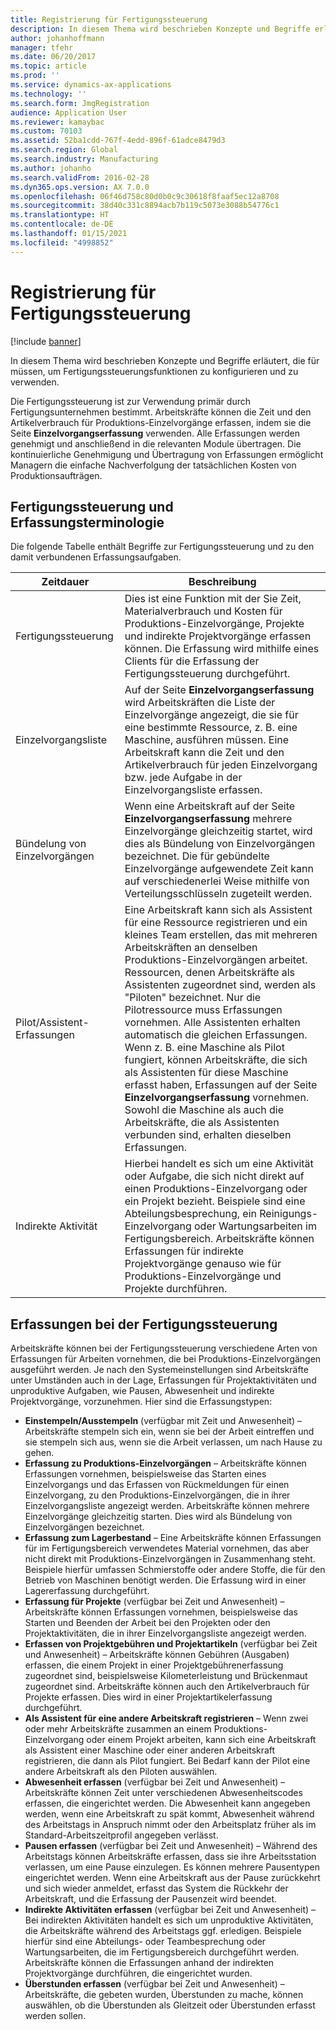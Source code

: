 ```yaml
---
title: Registrierung für Fertigungssteuerung
description: In diesem Thema wird beschrieben Konzepte und Begriffe erläutert, die für müssen, um Fertigungssteuerungsfunktionen zu konfigurieren und zu verwenden.
author: johanhoffmann
manager: tfehr
ms.date: 06/20/2017
ms.topic: article
ms.prod: ''
ms.service: dynamics-ax-applications
ms.technology: ''
ms.search.form: JmgRegistration
audience: Application User
ms.reviewer: kamaybac
ms.custom: 70103
ms.assetid: 52ba1cdd-767f-4edd-896f-61adce8479d3
ms.search.region: Global
ms.search.industry: Manufacturing
ms.author: johanho
ms.search.validFrom: 2016-02-28
ms.dyn365.ops.version: AX 7.0.0
ms.openlocfilehash: 06f46d758c80d0b0c9c30618f8faaf5ec12a8708
ms.sourcegitcommit: 38d40c331c8894acb7b119c5073e3088b54776c1
ms.translationtype: HT
ms.contentlocale: de-DE
ms.lasthandoff: 01/15/2021
ms.locfileid: "4998852"
---
```

# <a name="registration-for-manufacturing-execution"></a>Registrierung für Fertigungssteuerung

[!include [banner](../includes/banner.md)]

In diesem Thema wird beschrieben Konzepte und Begriffe erläutert, die für müssen, um Fertigungssteuerungsfunktionen zu konfigurieren und zu verwenden. 

Die Fertigungssteuerung ist zur Verwendung primär durch Fertigungsunternehmen bestimmt. Arbeitskräfte können die Zeit und den Artikelverbrauch für Produktions-Einzelvorgänge erfassen, indem sie die Seite **Einzelvorgangserfassung** verwenden. Alle Erfassungen werden genehmigt und anschließend in die relevanten Module übertragen. Die kontinuierliche Genehmigung und Übertragung von Erfassungen ermöglicht Managern die einfache Nachverfolgung der tatsächlichen Kosten von Produktionsaufträgen.

## <a name="manufacturing-execution-and-registration-terminology"></a>Fertigungssteuerung und Erfassungsterminologie
Die folgende Tabelle enthält Begriffe zur Fertigungssteuerung und zu den damit verbundenen Erfassungsaufgaben.

| Zeitdauer                          | Beschreibung                                                                                                                                                                                                                                                                                                                                                                                                                                                                                                                                                                                           |
|-------------------------------|-------------------------------------------------------------------------------------------------------------------------------------------------------------------------------------------------------------------------------------------------------------------------------------------------------------------------------------------------------------------------------------------------------------------------------------------------------------------------------------------------------------------------------------------------------------------------------------------------------|
| Fertigungssteuerung       | Dies ist eine Funktion mit der Sie Zeit, Materialverbrauch und Kosten für Produktions-Einzelvorgänge, Projekte und indirekte Projektvorgänge erfassen können. Die Erfassung wird mithilfe eines Clients für die Erfassung der Fertigungssteuerung durchgeführt.                                                                                                                                                                                                                                                                                                                                                                                                   |
| Einzelvorgangsliste                      | Auf der Seite **Einzelvorgangserfassung** wird Arbeitskräften die Liste der Einzelvorgänge angezeigt, die sie für eine bestimmte Ressource, z. B. eine Maschine, ausführen müssen. Eine Arbeitskraft kann die Zeit und den Artikelverbrauch für jeden Einzelvorgang bzw. jede Aufgabe in der Einzelvorgangsliste erfassen.                                                                                                                                                                                                                                                                                                                                                                           |
| Bündelung von Einzelvorgängen                  | Wenn eine Arbeitskraft auf der Seite **Einzelvorgangserfassung** mehrere Einzelvorgänge gleichzeitig startet, wird dies als Bündelung von Einzelvorgängen bezeichnet. Die für gebündelte Einzelvorgänge aufgewendete Zeit kann auf verschiedenerlei Weise mithilfe von Verteilungsschlüsseln zugeteilt werden.                                                                                                                                                                                                                                                                                                                                                         |
| Pilot/Assistent-Erfassungen | Eine Arbeitskraft kann sich als Assistent für eine Ressource registrieren und ein kleines Team erstellen, das mit mehreren Arbeitskräften an denselben Produktions-Einzelvorgängen arbeitet. Ressourcen, denen Arbeitskräfte als Assistenten zugeordnet sind, werden als "Piloten" bezeichnet. Nur die Pilotressource muss Erfassungen vornehmen. Alle Assistenten erhalten automatisch die gleichen Erfassungen. Wenn z. B. eine Maschine als Pilot fungiert, können Arbeitskräfte, die sich als Assistenten für diese Maschine erfasst haben, Erfassungen auf der Seite **Einzelvorgangserfassung** vornehmen. Sowohl die Maschine als auch die Arbeitskräfte, die als Assistenten verbunden sind, erhalten dieselben Erfassungen. |
| Indirekte Aktivität             | Hierbei handelt es sich um eine Aktivität oder Aufgabe, die sich nicht direkt auf einen Produktions-Einzelvorgang oder ein Projekt bezieht. Beispiele sind eine Abteilungsbesprechung, ein Reinigungs-Einzelvorgang oder Wartungsarbeiten im Fertigungsbereich. Arbeitskräfte können Erfassungen für indirekte Projektvorgänge genauso wie für Produktions-Einzelvorgänge und Projekte durchführen.                                                                                                                                                                                                                                                                                                |

## <a name="registrations-in-manufacturing-execution"></a>Erfassungen bei der Fertigungssteuerung
Arbeitskräfte können bei der Fertigungssteuerung verschiedene Arten von Erfassungen für Arbeiten vornehmen, die bei Produktions-Einzelvorgängen ausgeführt werden. Je nach den Systemeinstellungen sind Arbeitskräfte unter Umständen auch in der Lage, Erfassungen für Projektaktivitäten und unproduktive Aufgaben, wie Pausen, Abwesenheit und indirekte Projektvorgänge, vorzunehmen. Hier sind die Erfassungstypen:

-   **Einstempeln/Ausstempeln** (verfügbar mit Zeit und Anwesenheit) – Arbeitskräfte stempeln sich ein, wenn sie bei der Arbeit eintreffen und sie stempeln sich aus, wenn sie die Arbeit verlassen, um nach Hause zu gehen.
-   **Erfassung zu Produktions-Einzelvorgängen** – Arbeitskräfte können Erfassungen vornehmen, beispielsweise das Starten eines Einzelvorgangs und das Erfassen von Rückmeldungen für einen Einzelvorgang, zu den Produktions-Einzelvorgängen, die in ihrer Einzelvorgangsliste angezeigt werden. Arbeitskräfte können mehrere Einzelvorgänge gleichzeitig starten. Dies wird als Bündelung von Einzelvorgängen bezeichnet.
-   **Erfassung zum Lagerbestand** – Eine Arbeitskräfte können Erfassungen für im Fertigungsbereich verwendetes Material vornehmen, das aber nicht direkt mit Produktions-Einzelvorgängen in Zusammenhang steht. Beispiele hierfür umfassen Schmierstoffe oder andere Stoffe, die für den Betrieb von Maschinen benötigt werden. Die Erfassung wird in einer Lagererfassung durchgeführt.
-   **Erfassung für Projekte** (verfügbar bei Zeit und Anwesenheit) – Arbeitskräfte können Erfassungen vornehmen, beispielsweise das Starten und Beenden der Arbeit bei den Projekten oder den Projektaktivitäten, die in ihrer Einzelvorgangsliste angezeigt werden.
-   **Erfassen von Projektgebühren und Projektartikeln** (verfügbar bei Zeit und Anwesenheit) – Arbeitskräfte können Gebühren (Ausgaben) erfassen, die einem Projekt in einer Projektgebührenerfassung zugeordnet sind, beispielsweise Kilometerleistung und Brückenmaut zugeordnet sind. Arbeitskräfte können auch den Artikelverbrauch für Projekte erfassen. Dies wird in einer Projektartikelerfassung durchgeführt.
-   **Als Assistent für eine andere Arbeitskraft registrieren** – Wenn zwei oder mehr Arbeitskräfte zusammen an einem Produktions-Einzelvorgang oder einem Projekt arbeiten, kann sich eine Arbeitskraft als Assistent einer Maschine oder einer anderen Arbeitskraft registrieren, die dann als Pilot fungiert. Bei Bedarf kann der Pilot eine andere Arbeitskraft als den Piloten auswählen.
-   **Abwesenheit erfassen** (verfügbar bei Zeit und Anwesenheit) – Arbeitskräfte können Zeit unter verschiedenen Abwesenheitscodes erfassen, die eingerichtet werden. Die Abwesenheit kann angegeben werden, wenn eine Arbeitskraft zu spät kommt, Abwesenheit während des Arbeitstags in Anspruch nimmt oder den Arbeitsplatz früher als im Standard-Arbeitszeitprofil angegeben verlässt.
-   **Pausen erfassen** (verfügbar bei Zeit und Anwesenheit) – Während des Arbeitstags können Arbeitskräfte erfassen, dass sie ihre Arbeitsstation verlassen, um eine Pause einzulegen. Es können mehrere Pausentypen eingerichtet werden. Wenn eine Arbeitskraft aus der Pause zurückkehrt und sich wieder anmeldet, erfasst das System die Rückkehr der Arbeitskraft, und die Erfassung der Pausenzeit wird beendet.
-   **Indirekte Aktivitäten erfassen** (verfügbar bei Zeit und Anwesenheit) – Bei indirekten Aktivitäten handelt es sich um unproduktive Aktivitäten, die Arbeitskräfte während des Arbeitstags ggf. erledigen. Beispiele hierfür sind eine Abteilungs- oder Teambesprechung oder Wartungsarbeiten, die im Fertigungsbereich durchgeführt werden. Arbeitskräfte können die Erfassungen anhand der indirekten Projektvorgänge durchführen, die eingerichtet wurden.
-   **Überstunden erfassen** (verfügbar bei Zeit und Anwesenheit) – Arbeitskräfte, die gebeten wurden, Überstunden zu mache, können auswählen, ob die Überstunden als Gleitzeit oder Überstunden erfasst werden sollen.




